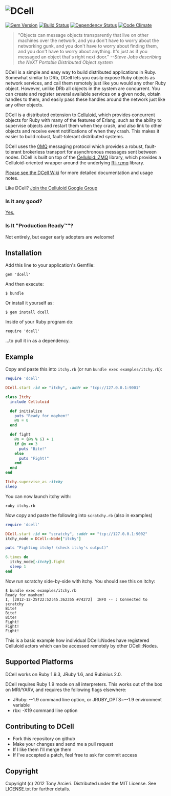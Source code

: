 ![DCell](https://github.com/celluloid/dcell/raw/master/logo.png)
=====
[![Gem Version](https://badge.fury.io/rb/dcell.png)](http://rubygems.org/gems/dcell)
[![Build Status](https://secure.travis-ci.org/celluloid/dcell.png?branch=master)](http://travis-ci.org/celluloid/dcell)
[![Dependency Status](https://gemnasium.com/celluloid/dcell.png)](https://gemnasium.com/celluloid/dcell)
[![Code Climate](https://codeclimate.com/github/celluloid/dcell.png)](https://codeclimate.com/github/celluloid/dcell)

> "Objects can message objects transparently that live on other machines
> over the network, and you don't have to worry about the networking gunk,
> and you don't have to worry about finding them, and you don't have to
> worry about anything. It's just as if you messaged an object that's
> right next door."
> _--Steve Jobs describing the NeXT Portable Distributed Object system_

DCell is a simple and easy way to build distributed applications in Ruby.
Somewhat similar to DRb, DCell lets you easily expose Ruby objects as network
services, and call them remotely just like you would any other Ruby object.
However, unlike DRb all objects in the system are concurrent. You can create
and register several available services on a given node, obtain handles to
them, and easily pass these handles around the network just like any other
objects.

DCell is a distributed extension to [Celluloid][celluloid], which provides
concurrent objects for Ruby with many of the features of Erlang, such as the
ability to supervise objects and restart them when they crash, and also link to
other objects and receive event notifications of when they crash. This makes
it easier to build robust, fault-tolerant distributed systems.

DCell uses the [0MQ][zeromq] messaging protocol which provides a robust,
fault-tolerant brokerless transport for asynchronous messages sent between
nodes. DCell is built on top of the [Celluloid::ZMQ][celluloid-zmq] library,
which provides a Celluloid-oriented wrapper around the underlying
[ffi-rzmq][ffi-rzmq] library.

[Please see the DCell Wiki](https://github.com/celluloid/dcell/wiki)
for more detailed documentation and usage notes.

Like DCell? [Join the Celluloid Google Group][googlegroup]

[celluloid]: http://celluloid.io/
[zeromq]: http://www.zeromq.org/
[celluloid-zmq]: https://github.com/celluloid/celluloid-zmq
[ffi-rzmq]: https://github.com/chuckremes/ffi-rzmq
[googlegroup]: http://groups.google.com/group/celluloid-ruby

### Is it any good?

[Yes.](http://news.ycombinator.com/item?id=3067434)

### Is It "Production Ready™"?

Not entirely, but eager early adopters are welcome!

Installation
------------

Add this line to your application's Gemfile:

    gem 'dcell'

And then execute:

    $ bundle

Or install it yourself as:

    $ gem install dcell

Inside of your Ruby program do:

    require 'dcell'

...to pull it in as a dependency.

Example
-------

Copy and paste this into `itchy.rb` (or run `bundle exec examples/itchy.rb`):

```ruby
require 'dcell'

DCell.start :id => "itchy", :addr => "tcp://127.0.0.1:9001"

class Itchy
  include Celluloid

  def initialize
    puts "Ready for mayhem!"
    @n = 0
  end

  def fight
    @n = (@n % 6) + 1
    if @n <= 3
      puts "Bite!"
    else
      puts "Fight!"
    end
  end
end

Itchy.supervise_as :itchy
sleep
```

You can now launch itchy with:

```
ruby itchy.rb
```

Now copy and paste the following into `scratchy.rb` (also in examples)

```ruby
require 'dcell'

DCell.start :id => "scratchy", :addr => "tcp://127.0.0.1:9002"
itchy_node = DCell::Node["itchy"]

puts "Fighting itchy! (check itchy's output)"

6.times do
  itchy_node[:itchy].fight
  sleep 1
end
```

Now run scratchy side-by-side with itchy. You should see this on itchy:

```
$ bundle exec examples/itchy.rb
Ready for mayhem!
I, [2012-12-25T22:52:45.362355 #74272]  INFO -- : Connected to scratchy
Bite!
Bite!
Bite!
Fight!
Fight!
Fight!
```

This is a basic example how individual DCell::Nodes have registered Celluloid actors which can be accessed remotely by other DCell::Nodes.

Supported Platforms
-------------------

DCell works on Ruby 1.9.3, JRuby 1.6, and Rubinius 2.0.

DCell requires Ruby 1.9 mode on all interpreters. This works out of the
box on MRI/YARV, and requires the following flags elsewhere:

* JRuby: --1.9 command line option, or JRUBY_OPTS=--1.9 environment variable
* rbx: -X19 command line option

Contributing to DCell
-------------------------

* Fork this repository on github
* Make your changes and send me a pull request
* If I like them I'll merge them
* If I've accepted a patch, feel free to ask for commit access

Copyright
---------

Copyright (c) 2012 Tony Arcieri. Distributed under the MIT License.
See LICENSE.txt for further details.
